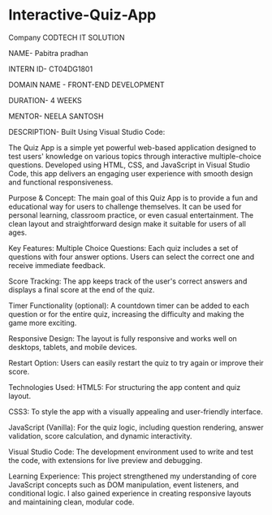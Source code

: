 # Interactive-Quiz-App

Company CODTECH IT SOLUTION

NAME- Pabitra pradhan

INTERN ID- CT04DG1801

DOMAIN NAME - FRONT-END DEVELOPMENT 

DURATION- 4 WEEKS

MENTOR- NEELA SANTOSH

DESCRIPTION- Built Using Visual Studio Code:

The Quiz App is a simple yet powerful web-based application designed to test users' knowledge on various topics through interactive multiple-choice questions. Developed using HTML, CSS, and JavaScript in Visual Studio Code, this app delivers an engaging user experience with smooth design and functional responsiveness.

Purpose & Concept:
The main goal of this Quiz App is to provide a fun and educational way for users to challenge themselves. It can be used for personal learning, classroom practice, or even casual entertainment. The clean layout and straightforward design make it suitable for users of all ages.

Key Features:
Multiple Choice Questions: Each quiz includes a set of questions with four answer options. Users can select the correct one and receive immediate feedback.

Score Tracking: The app keeps track of the user's correct answers and displays a final score at the end of the quiz.

Timer Functionality (optional): A countdown timer can be added to each question or for the entire quiz, increasing the difficulty and making the game more exciting.

Responsive Design: The layout is fully responsive and works well on desktops, tablets, and mobile devices.

Restart Option: Users can easily restart the quiz to try again or improve their score.

Technologies Used:
HTML5: For structuring the app content and quiz layout.

CSS3: To style the app with a visually appealing and user-friendly interface.

JavaScript (Vanilla): For the quiz logic, including question rendering, answer validation, score calculation, and dynamic interactivity.

Visual Studio Code: The development environment used to write and test the code, with extensions for live preview and debugging.

 Learning Experience:
This project strengthened my understanding of core JavaScript concepts such as DOM manipulation, event listeners, and conditional logic. I also gained experience in creating responsive layouts and maintaining clean, modular code.
